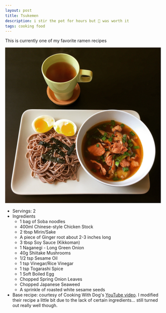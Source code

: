 ```yaml
---
layout: post
title: Tsukemen
description: i stir the pot for hours but 🍜 was worth it 
tags: cooking food 
---
```


This is currently one of my favorite ramen recipes

![Tsukemen](/images/tsukemen1.JPG)

* Servings: 2
* Ingredients
  - 1 bag of Soba noodles
  - 400ml Chinese-style Chicken Stock
  - 2 tbsp Mirin/Sake
  - A piece of Ginger root about 2-3 inches long
  - 3 tbsp Soy Sauce (Kikkoman)
  - 1 Naganegi - Long Green Onion
  - 40g Shiitake Mushrooms
  - 1/2 tsp Sesame Oil
  - 1 tsp Vinegar/Rice Vinegar
  - 1 tsp Togarashi Spice
  - 1 Soft Boiled Egg
  - Chopped Spring Onion Leaves
  - Chopped Japanese Seaweed
  - A sprinkle of roasted white sesame seeds
* Base recipe: courtesy of Cooking With Dog's [YouTube video](https://www.youtube.com/watch?v=Dn2Gs5OphV0). I modified their recipe a little bit due to the lack of certain ingredients... still turned out really well though.
